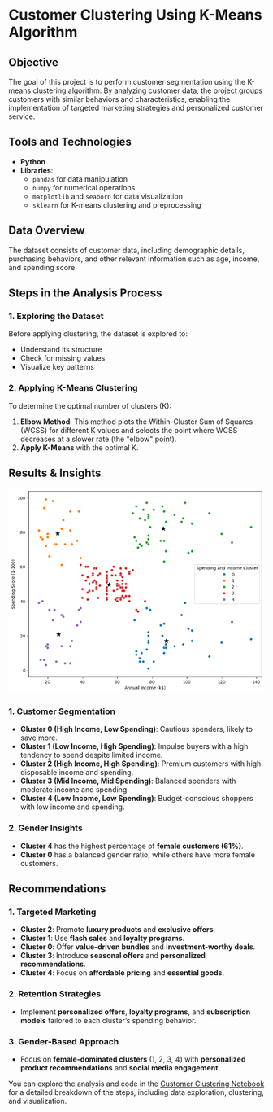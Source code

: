 # Customer Clustering Using K-Means Algorithm

## Objective

The goal of this project is to perform customer segmentation using the K-means clustering algorithm. By analyzing customer data, the project groups customers with similar behaviors and characteristics, enabling the implementation of targeted marketing strategies and personalized customer service.

## Tools and Technologies

- **Python**
- **Libraries**:
    - `pandas` for data manipulation
    - `numpy` for numerical operations
    - `matplotlib` and `seaborn` for data visualization
    - `sklearn` for K-means clustering and preprocessing

## Data Overview

The dataset consists of customer data, including demographic details, purchasing behaviors, and other relevant information such as age, income, and spending score.

## Steps in the Analysis Process

### 1. Exploring the Dataset

Before applying clustering, the dataset is explored to:
- Understand its structure
- Check for missing values
- Visualize key patterns

### 2. Applying K-Means Clustering

To determine the optimal number of clusters (K):
1. **Elbow Method**: This method plots the Within-Cluster Sum of Squares (WCSS) for different K values and selects the point where WCSS decreases at a slower rate (the "elbow" point).
2. **Apply K-Means** with the optimal K.

## Results & Insights

![Customer Segmentation](./output.png)

### 1. Customer Segmentation

- **Cluster 0 (High Income, Low Spending)**: Cautious spenders, likely to save more.
- **Cluster 1 (Low Income, High Spending)**: Impulse buyers with a high tendency to spend despite limited income.
- **Cluster 2 (High Income, High Spending)**: Premium customers with high disposable income and spending.
- **Cluster 3 (Mid Income, Mid Spending)**: Balanced spenders with moderate income and spending.
- **Cluster 4 (Low Income, Low Spending)**: Budget-conscious shoppers with low income and spending.

### 2. Gender Insights

- **Cluster 4** has the highest percentage of **female customers (61%)**.
- **Cluster 0** has a balanced gender ratio, while others have more female customers.

## Recommendations

### 1. Targeted Marketing

- **Cluster 2**: Promote **luxury products** and **exclusive offers**.
- **Cluster 1**: Use **flash sales** and **loyalty programs**.
- **Cluster 0**: Offer **value-driven bundles** and **investment-worthy deals**.
- **Cluster 3**: Introduce **seasonal offers** and **personalized recommendations**.
- **Cluster 4**: Focus on **affordable pricing** and **essential goods**.

### 2. Retention Strategies

- Implement **personalized offers**, **loyalty programs**, and **subscription models** tailored to each cluster’s spending behavior.

### 3. Gender-Based Approach

- Focus on **female-dominated clusters** (1, 2, 3, 4) with **personalized product recommendations** and **social media engagement**.

You can explore the analysis and code in the [Customer Clustering Notebook](./folder-name/customer_clustering.ipynb) for a detailed breakdown of the steps, including data exploration, clustering, and visualization.

